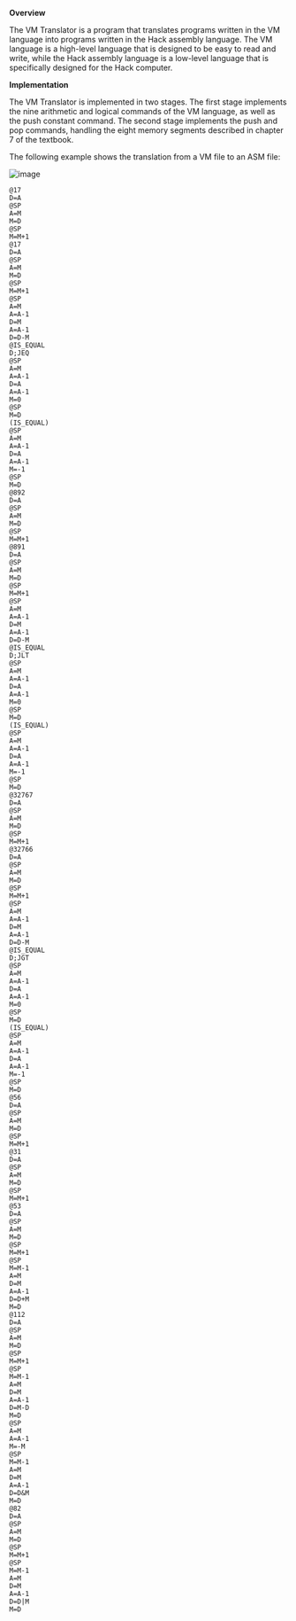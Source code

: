**Overview**

The VM Translator is a program that translates programs written in the VM language into programs written in the Hack assembly language.
The VM language is a high-level language that is designed to be easy to read and write,
while the Hack assembly language is a low-level language that is specifically designed for the Hack computer.

**Implementation**

The VM Translator is implemented in two stages. The first stage implements the nine arithmetic and logical commands of the VM language,
as well as the push constant command. The second stage implements the push and pop commands,
handling the eight memory segments described in chapter 7 of the textbook.

The following example shows the translation from a VM file to an ASM file:

![image](https://github.com/noydavidi/VMtranslator/assets/77931201/15d0507f-e5de-4e17-9b7d-151189745856)


```
@17
D=A
@SP
A=M
M=D
@SP
M=M+1
@17
D=A
@SP
A=M
M=D
@SP
M=M+1
@SP
A=M
A=A-1
D=M
A=A-1
D=D-M
@IS_EQUAL
D;JEQ
@SP
A=M
A=A-1
D=A
A=A-1
M=0
@SP
M=D
(IS_EQUAL)
@SP
A=M
A=A-1
D=A
A=A-1
M=-1
@SP
M=D
@892
D=A
@SP
A=M
M=D
@SP
M=M+1
@891
D=A
@SP
A=M
M=D
@SP
M=M+1
@SP
A=M
A=A-1
D=M
A=A-1
D=D-M
@IS_EQUAL
D;JLT
@SP
A=M
A=A-1
D=A
A=A-1
M=0
@SP
M=D
(IS_EQUAL)
@SP
A=M
A=A-1
D=A
A=A-1
M=-1
@SP
M=D
@32767
D=A
@SP
A=M
M=D
@SP
M=M+1
@32766
D=A
@SP
A=M
M=D
@SP
M=M+1
@SP
A=M
A=A-1
D=M
A=A-1
D=D-M
@IS_EQUAL
D;JGT
@SP
A=M
A=A-1
D=A
A=A-1
M=0
@SP
M=D
(IS_EQUAL)
@SP
A=M
A=A-1
D=A
A=A-1
M=-1
@SP
M=D
@56
D=A
@SP
A=M
M=D
@SP
M=M+1
@31
D=A
@SP
A=M
M=D
@SP
M=M+1
@53
D=A
@SP
A=M
M=D
@SP
M=M+1
@SP
M=M-1
A=M
D=M
A=A-1
D=D+M
M=D
@112
D=A
@SP
A=M
M=D
@SP
M=M+1
@SP
M=M-1
A=M
D=M
A=A-1
D=M-D
M=D
@SP
A=M
A=A-1
M=-M
@SP
M=M-1
A=M
D=M
A=A-1
D=D&M
M=D
@82
D=A
@SP
A=M
M=D
@SP
M=M+1
@SP
M=M-1
A=M
D=M
A=A-1
D=D|M
M=D
```

